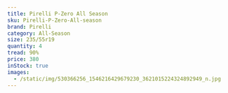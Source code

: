 ```yaml
---
title: Pirelli P-Zero All Season
sku: Pirelli-P-Zero-All-season
brand: Pirelli
category: All-Season
size: 235/55r19
quantity: 4
tread: 90%
price: 380
inStock: true
images:
  - /static/img/530366256_1546216429679230_3621015224324892949_n.jpg
---
```

